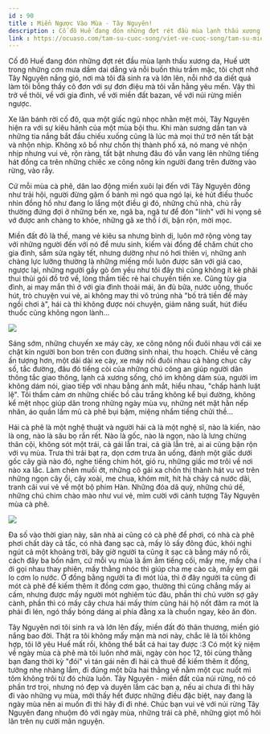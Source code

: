 ```yaml
---
id : 90
title : Miền Ngược Vào Mùa - Tây Nguyên!
description : Cố đô Huế đang đón những đợt rét đầu mùa lạnh thấu xương da, Huế ướt trong những cơn mưa dầm dai dẳng và nỗi buồn thiu trầm mặc, tôi chợt nhớ Tây Nguyên nắng gió, nơi mà tôi đã sinh ra và lớn lên, nỗi nhớ da diết quá làm tôi bỗng thấy cô đơn với sự đơn điệu mà tôi vẫn hằng yêu mến. Vậy thì trở về thôi, về với gia đình, về với miền đất bazan, về với núi rừng miền ngược.
link : https://ocuaso.com/tam-su-cuoc-song/viet-ve-cuoc-song/tam-su-mien-nguoc-vao-mua-tay-nguyen.html
---
```


Cố đô Huế đang đón những đợt rét đầu mùa lạnh thấu xương da, Huế ướt trong
những cơn mưa dầm dai dẳng và nỗi buồn thiu trầm mặc, tôi chợt nhớ Tây Nguyên
nắng gió, nơi mà tôi đã sinh ra và lớn lên, nỗi nhớ da diết quá làm tôi
bỗng thấy cô đơn với sự đơn điệu mà tôi vẫn hằng yêu mến. Vậy thì trở về
thôi, về với gia đình, về với miền đất bazan, về với núi rừng miền ngược.

Xe lăn bánh rời cố đô, qua một giấc ngủ nhọc nhằn mệt mỏi, Tây Nguyên hiện
ra với sự kiêu hãnh của một mùa bội thu. Khi màn sương dần tan và những
tia nắng bắt đầu chiếu xuống cũng là lúc mà mọi thứ trở nên tất bật và nhộn
nhịp. Không xô bồ như chốn thị thành phố xá, nó mang vẻ nhộn nhịp nhưng
vui vẻ, rộn ràng, tất bật nhưng đâu đó vẫn vang lên những tiếng hát đồng
ca trên những chiếc xe công nông kín người đang trên đường vào rừng, vào
rẫy.

Cứ mỗi mùa cà phê, dân lao động miền xuôi lại đến với Tây Nguyên đông như
trải hội, người đừng gặm ổ bánh mì ngó qua ngó lại, kẻ hút điếu thuốc nhìn
đồng hồ như đang lo lắng một điều gì đó, những chủ nhà, chủ rẫy thường đứng
đợi ở những bến xe, ngã ba, ngã tư để đón "lính" với hi vọng sẽ vớ được
anh chàng to khỏe, những gã xe thồ í ới, bận rộn, mời mọc.

Miền đất đỏ là thế, mang vẻ kiêu sa nhưng bình dị, luôn mở rộng vòng tay
với những người đến với nó để mưu sinh, kiếm vài đồng để chăm chút cho gia
đình, sắm sửa ngày tết, nhưng dường như nó hơi thiên vị, những anh chàng
lực lưỡng thường là những miếng mồi luôn được săn với giá cao, ngược lại,
những người gầy gò ốm yếu như tôi đây thì cũng không ít kẻ phải thui thủi
gói đồ trở về, lòng thầm tiếc rẻ hai chuyến tiền xe. Cũng tùy gia đình,
ai may mắn thì ở với gia đình thoải mái, ăn đủ bữa, nước uống, thuốc hút,
trò chuyện vui vẻ, ai không may thì vô trúng nhà "bố trả tiền để mày ngồi
chơi à", hái cà thì không được nói chuyện, giảm năng suất, hút điếu thuốc
cũng không ngon lành...

![](https://ocuaso.com/wp-content/uploads/2015/12/tam-su-mien-nguoc-vao-mua-tay-nguyen.jpg)

Sáng sớm, những chuyến xe máy cày, xe công nông nối đuôi nhau với cái xe
chật kín người bon bon trên con đường sinh nhai, thu hoạch. Chiều về càng
ấn tượng hơn, một dải dài xe cày, xe máy nối đuôi nhau cả hàng chục cây
số, tắc đường, đâu đó tiếng còi của những chú công an giúp người dân thông
tắc giao thông, lạnh cả xương sống, chó im không dám sủa, người im không
dám nói, giao tiếp với nhau bằng ánh mắt, hiểu nhau, "chấp hành luật lệ".
Tôi thầm cảm ơn những chiếc bồ câu trắng không kể bụi đường, không kể mệt
nhọc giúp dân trong những ngày mùa vụ, những nét mặt hằn nếp nhăn, áo quần
lấm mủ cà phê bụi bặm, miệng nhẩm tiếng chửi thề...

Hái cà phê là một nghệ thuật và người hái cà là một nghệ sĩ, nào là kiến,
nào là ong, nào là sâu bọ rắn rết. Nào là gốc, nào là ngọn, nào là lưng
chừng thân cội, không sót một trái, cả gái lẫn trai, cả già lẫn trẻ, ai
ai cũng bận rộn với vụ mùa. Trưa thì trải bạt ra, dọn cơm trưa ăn uống,
đánh một giấc dưới gốc cây già nào đó, nghe tiếng chim hót, gió ru, những
giấc mơ trôi về nơi nào xa lắc. Làm chén muối ớt, những cô gái xa chốn thị
thành hát vu vơ trên những ngọn cây ổi, cây xoài, me chua, khóm mít, hít
hà chảy cả nước dãi, tranh cãi vui vẻ về một bộ phim Hàn. Những đóa dã quỳ,
những chú dế, những chú chim chào mào như vui vẻ, mỉm cười với cảnh tượng
Tây Nguyên mùa cà phê.

![](https://ocuaso.com/wp-content/uploads/2015/12/tam-su-mien-nguoc-vao-mua-tay-nguyen-2.jpg)

Đa số vào thời gian này, sân nhà ai cũng có cà phê để phơi, có nhà cà phê
phơi chất dày cả tấc, có nhà đang sạc cà, mấy lò sấy đông đúc, khói nghi
ngút cả một khoảng trời, bây giờ người ta cũng ít sạc cà bằng máy nổ rồi,
cách đây ba bốn năm, cứ mỗi vụ mùa là ầm ầm tiếng cối, mấy mẹ, mấy cha í
ới gọi nhau thay phiên, mấy thằng nhóc thì giúp cha mẹ cào cà, mấy em gái
lo cơm lo nước. Ở đồng bằng người ta đi mót lúa, thì ở đây người ta cũng
đi mót cà phê để kiếm thêm ít đồng cơm gạo, thường thì cũng chẳng mấy ai
cấm, nhưng được mấy người mót nghiêm túc đâu, phần thì chủ vườn sợ gãy cành,
phần thì có mấy cây chưa hái mấy thím cũng hái hộ nốt đâm ra mót là phải
đi lén, ngó thấy bóng dáng ai phía đằng xa là chuồn ngay, kẻo ăn đòn.

Tây Nguyên nơi tôi sinh ra và lớn lên đấy, miền đất đỏ thân thương, miền
gió nắng bao đời. Thật ra tôi không mấy mặn mà nơi này, chắc lẽ là tôi không
hợp, tôi lỡ yêu Huế mất rồi, không thể bắt cá hai tay được :3 Có một kỷ
niệm về ngày mùa cà phê mà tôi luôn nhớ mãi, ngày còn học 12, tôi cùng thằng
bạn đang thời kỳ "đói" vì tán gái nên đi hái cà thuê để kiếm thêm ít đồng,
tưởng nhẹ nhàng lắm, đi đúng một bữa hai thằng về nằm một cục nuốt mì tôm
không trôi từ đó chừa luôn. Tây Nguyên - miền đất của núi rừng, nó có phần
trơ trọi, nhưng nó đẹp và duyên lắm các bạn ạ, nếu ai chưa đi thì hãy đi
vào những vụ mùa, mới thấy hết được những điều đặc biệt, nay đang là ngày
mùa nên ai muốn đi thì hãy đi đi nhé. Chúc bạn vui vẻ với núi rừng Tây Nguyên
đang nhuộm đỏ với ngày mùa, những trái cà phê, những giọt mồ hôi lăn trên
nụ cười mãn nguyện.